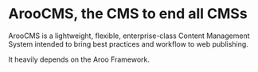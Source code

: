 ArooCMS, the CMS to end all CMSs
================================

ArooCMS is a lightweight, flexible, enterprise-class Content Management System
intended to bring best practices and workflow to web publishing.

It heavily depends on the Aroo Framework.
